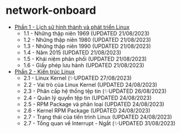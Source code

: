 # network-onboard
- [Phần 1 - Lịch sử hình thành và phát triển Linux](https://github.com/volehuy1998/network-onboard/blob/master/linux-history-onboard.md)
    - 1.1 - Những thập niên 1969 (UPDATED 21/08/2023)
    - 1.2 - Những thập niên 1980 (UPDATED 21/08/2023)
    - 1.3 - Những thập niên 1990 (UPDATED 21/08/2023)
    - 1.4 - Năm 2015 (UPDATED 21/08/2023)
    - 1.5 - Khái niệm phân phối (UPDATED 21/08/2023)
    - 1.6 - Giấy phép lưu hành (UPDATED 21/08/2023)
- [Phần 2 - Kiến trúc Linux](https://github.com/volehuy1998/network-onboard/blob/master/linux-arch-onboard.md)
    - 2.1 - Linux Kernel (:sparkles:UPDATED 27/08/2023)
    - 2.2 - Vai trò của Linux Kernel (UPDATED 24/08/2023)
    - 2.3 - Phân cấp hệ thống tệp tin (:sparkles:UPDATED 26/08/2023)
    - 2.4 - Quản lý quyền tệp tin (UPDATED 24/08/2023)
    - 2.5 - RPM Package và phân loại (UPDATED 24/08/2023)
    - 2.6 - Kernel RPM Package (UPDATED 24/08/2023)
    - 2.7 - Trạng thái của tiến trình Linux (UPDATED 24/08/2023)
    - 2.7 - Tổng quan về Interrupt - Ngắt (:sparkles:UPDATED 31/08/2023)

